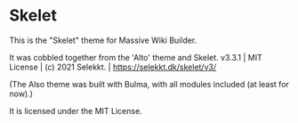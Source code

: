 # Skelet

This is the "Skelet" theme for Massive Wiki Builder.

It was cobbled together from the 'Alto' theme and Skelet. v3.3.1 | MIT
License | (c) 2021 Selekkt. | https://selekkt.dk/skelet/v3/

(The Also theme was built with Bulma, with all modules included (at least for now).)

It is licensed under the MIT License.
